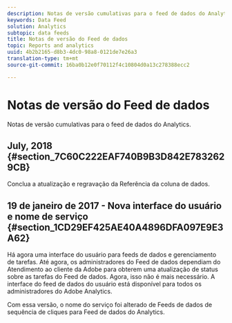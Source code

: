 ```yaml
---
description: Notas de versão cumulativas para o feed de dados do Analytics.
keywords: Data Feed
solution: Analytics
subtopic: data feeds
title: Notas de versão do Feed de dados
topic: Reports and analytics
uuid: 4b2b2165-d8b3-4dc0-98a8-0121de7e26a3
translation-type: tm+mt
source-git-commit: 16ba0b12e0f70112f4c10804d0a13c278388ecc2

---
```



# Notas de versão do Feed de dados

Notas de versão cumulativas para o feed de dados do Analytics.

## July, 2018 {#section_7C60C222EAF740B9B3D842E7832629CB}

Conclua a atualização e regravação da Referência da coluna de dados.

## 19 de janeiro de 2017 - Nova interface do usuário e nome de serviço {#section_1CD29EF425AE40A4896DFA097E9E3A62}

Há agora uma interface do usuário para feeds de dados e gerenciamento de tarefas. Até agora, os administradores do Feed de dados dependiam do Atendimento ao cliente da Adobe para obterem uma atualização de status sobre as tarefas do Feed de dados. Agora, isso não é mais necessário. A interface do feed de dados do usuário está disponível para todos os administradores do Adobe Analytics.

Com essa versão, o nome do serviço foi alterado de Feeds de dados de sequência de cliques para Feed de dados do Analytics.
